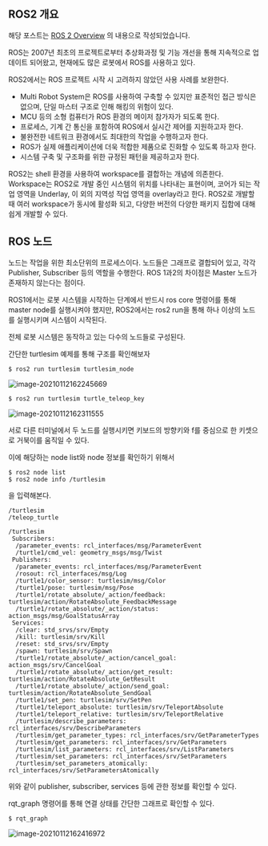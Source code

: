 ## ROS2 개요

해당 포스트는 [ROS 2 Overview](https://index.ros.org/doc/ros2/) 의 내용으로 작성되었습니다.

ROS는 2007년 최초의 프로젝트로부터 추상화과정 및 기능 개선을 통해 지속적으로 업데이트 되어왔고, 현재에도 많은 로봇에서 ROS를 사용하고 있다. 

ROS2에서는 ROS 프로젝트 시작 시 고려하지 않았던 사용 사례를 보완한다.

* Multi Robot System은 ROS를 사용하여 구축할 수 있지만 표준적인 접근 방식은 없으며, 단일 마스터 구조로 인해 해킹의 위험이 있다.
* MCU 등의 소형 컴퓨터가 ROS 환경의 메이저 참가자가 되도록 한다.
* 프로세스, 기계 간 통신을 포함하여 ROS에서 실시간 제어를 지원하고자 한다.
* 불완전한 네트워크 환경에서도 최대한의 작업을 수행하고자 한다.
* ROS가 실제 애플리케이션에 더욱 적합한 제품으로 진화할 수 있도록 하고자 한다.
* 시스템 구축 및 구조화를 위한 규정된 패턴을 제공하고자 한다.



ROS2는 shell 환경을 사용하여 workspace를 결합하는 개념에 의존한다. Workspace는 ROS2로 개발 중인 시스템의 위치를 나타내는 표현이며, 코어가 되는 작업 영역을 Underlay, 이 외의 지역성 작업 영역을 overlay라고 한다. ROS2로 개발할 때 여러 workspace가 동시에 활성화 되고, 다양한 버전의 다양한 패키지 집합에 대해 쉽게 개발할 수 있다.



## ROS 노드

노드는 작업을 위한 최소단위의 프로세스이다. 노드들은 그래프로 결합되어 있고, 각각 Publisher, Subscriber 등의 역할을 수행한다. ROS 1과2의 차이점은 Master 노드가 존재하지 않는다는 점이다.

ROS1에서는 로봇 시스템을 시작하는 단계에서 반드시 ros core 명령어를 통해 master node를 실행시켜야 했지만, ROS2에서는 ros2 run을 통해 하나 이상의 노드를 실행시키며 시스템이 시작된다.

전체 로봇 시스템은 동작하고 있는 다수의 노드들로 구성된다. 

간단한 turtlesim 예제를 통해 구조를 확인해보자

````
$ ros2 run turtlesim turtlesim_node
````

![image-20210112162245669](C:\Users\208\AppData\Roaming\Typora\typora-user-images\image-20210112162245669.png)

```
$ ros2 run turtlesim turtle_teleop_key
```

![image-20210112162311555](C:\Users\208\AppData\Roaming\Typora\typora-user-images\image-20210112162311555.png)

서로 다른 터미널에서 두 노드를 실행시키면 키보드의 방향키와 f를 중심으로 한 키셋으로 거북이를 움직일 수 있다.

이에 해당하는 node list와 node 정보를 확인하기 위해서

```
$ ros2 node list
$ ros2 node info /turtlesim
```

을 입력해본다.

```
/turtlesim
/teleop_turtle
```

```$ ros2 node info /turtlesim
/turtlesim
 Subscribers:
  /parameter_events: rcl_interfaces/msg/ParameterEvent
  /turtle1/cmd_vel: geometry_msgs/msg/Twist
 Publishers:
  /parameter_events: rcl_interfaces/msg/ParameterEvent
  /rosout: rcl_interfaces/msg/Log
  /turtle1/color_sensor: turtlesim/msg/Color
  /turtle1/pose: turtlesim/msg/Pose
  /turtle1/rotate_absolute/_action/feedback: turtlesim/action/RotateAbsolute_FeedbackMessage
  /turtle1/rotate_absolute/_action/status: action_msgs/msg/GoalStatusArray
 Services:
  /clear: std_srvs/srv/Empty
  /kill: turtlesim/srv/Kill
  /reset: std_srvs/srv/Empty
  /spawn: turtlesim/srv/Spawn
  /turtle1/rotate_absolute/_action/cancel_goal: action_msgs/srv/CancelGoal
  /turtle1/rotate_absolute/_action/get_result: turtlesim/action/RotateAbsolute_GetResult
  /turtle1/rotate_absolute/_action/send_goal: turtlesim/action/RotateAbsolute_SendGoal
  /turtle1/set_pen: turtlesim/srv/SetPen
  /turtle1/teleport_absolute: turtlesim/srv/TeleportAbsolute
  /turtle1/teleport_relative: turtlesim/srv/TeleportRelative
  /turtlesim/describe_parameters: rcl_interfaces/srv/DescribeParameters
  /turtlesim/get_parameter_types: rcl_interfaces/srv/GetParameterTypes
  /turtlesim/get_parameters: rcl_interfaces/srv/GetParameters
  /turtlesim/list_parameters: rcl_interfaces/srv/ListParameters
  /turtlesim/set_parameters: rcl_interfaces/srv/SetParameters
  /turtlesim/set_parameters_atomically: rcl_interfaces/srv/SetParametersAtomically
```

위와 같이 publisher, subscriber, services 등에 관한 정보를 확인할 수 있다.

<!--각각의 용어는 패키지 작성 포스트에서 설명한다.-->



rqt_graph 명령어를 통해 연결 상태를 간단한 그래프로 확인할 수 있다.

```
$ rqt_graph
```

![image-20210112162416972](C:\Users\208\AppData\Roaming\Typora\typora-user-images\image-20210112162416972.png)